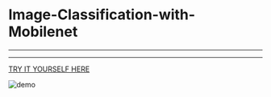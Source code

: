 # Image-Classification-with-Mobilenet

---
---

[TRY IT YOURSELF HERE](https://arijzouaoui.github.io/Image-Classification-with-Mobilenet/predict.html)


 
![demo](https://user-images.githubusercontent.com/51060727/80920194-7d84de00-8d6e-11ea-8379-ad4464933c5b.gif)

